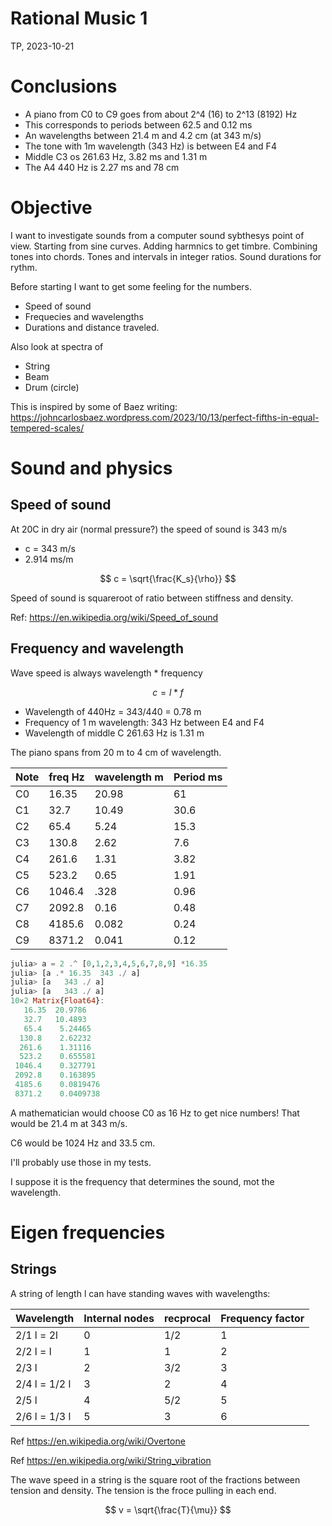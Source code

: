# Rational Music 1
TP, 2023-10-21

# Conclusions

* A piano from C0 to C9 goes from about 2^4 (16) to 2^13 (8192) Hz
* This corresponds to periods between 62.5 and 0.12 ms
* An wavelengths between 21.4 m and 4.2 cm (at 343 m/s)
* The tone with 1m wavelength (343 Hz) is between E4 and F4
* Middle C3 os 261.63 Hz, 3.82 ms and 1.31 m
* The A4 440 Hz is 2.27 ms and 78 cm

# Objective

I want to investigate sounds from a computer sound sybthesys point of view.
Starting from sine curves. 
Adding harmnics to get timbre.
Combining tones into chords. 
Tones and intervals in integer ratios.
Sound durations for rythm.

Before starting I want to get some feeling for the numbers.

* Speed of sound
* Frequecies and wavelengths
* Durations and distance traveled.

Also look at spectra of 

* String
* Beam
* Drum (circle)

This is inspired by some of Baez writing: https://johncarlosbaez.wordpress.com/2023/10/13/perfect-fifths-in-equal-tempered-scales/

# Sound and physics

## Speed of sound

At 20C in dry air (normal pressure?) the speed of sound is 343 m/s

* c = 343 m/s
* 2.914 ms/m

$$
c = \sqrt{\frac{K_s}{\rho}}
$$

Speed of sound is squareroot of ratio between stiffness and density.

Ref: https://en.wikipedia.org/wiki/Speed_of_sound

## Frequency and wavelength

Wave speed is always wavelength * frequency

$$
c = l * f
$$

* Wavelength of 440Hz = 343/440 = 0.78 m
* Frequency of 1 m wavelength: 343 Hz between E4 and F4
* Wavelength of middle C 261.63 Hz is 1.31 m

The piano spans from 20 m to 4 cm of wavelength.

| Note | freq Hz | wavelength m | Period ms |
| ---  | ---     | ---          | ---       |
| C0   | 16.35   | 20.98        | 61        |
| C1   | 32.7    | 10.49        | 30.6      |
| C2   | 65.4    | 5.24         | 15.3      |
| C3   | 130.8   | 2.62         | 7.6       |
| C4   | 261.6   | 1.31         | 3.82      |
| C5   | 523.2   | 0.65         | 1.91      |
| C6   | 1046.4  | .328         | 0.96      |
| C7   | 2092.8  | 0.16         | 0.48      |
| C8   | 4185.6  | 0.082        | 0.24      |
| C9   | 8371.2  | 0.041        | 0.12      |


``` julia
julia> a = 2 .^ [0,1,2,3,4,5,6,7,8,9] *16.35
julia> [a .* 16.35  343 ./ a] 
julia> [a   343 ./ a]
julia> [a   343 ./ a]
10×2 Matrix{Float64}:
   16.35  20.9786
   32.7   10.4893
   65.4    5.24465
  130.8    2.62232
  261.6    1.31116
  523.2    0.655581
 1046.4    0.327791
 2092.8    0.163895
 4185.6    0.0819476
 8371.2    0.0409738
```

A mathematician would choose C0 as 16 Hz to get nice numbers!
That would be 21.4 m at 343 m/s.

C6 would be 1024 Hz and 33.5 cm.

I'll probably use those in my tests.

I suppose it is the frequency that determines the sound, mot the wavelength.

# Eigen frequencies

## Strings

A string of length l can have standing waves with wavelengths:

| Wavelength    | Internal nodes | recprocal | Frequency factor |
|---------------|----------------|-----------|------------------|
| 2/1 l = 2l    | 0              | 1/2       | 1                |
| 2/2 l = l     | 1              | 1         | 2                |
| 2/3 l         | 2              | 3/2       | 3                |
| 2/4 l = 1/2 l | 3              | 2         | 4                |
| 2/5 l         | 4              | 5/2       | 5                |
| 2/6 l = 1/3 l | 5              | 3         | 6                |

Ref https://en.wikipedia.org/wiki/Overtone

Ref https://en.wikipedia.org/wiki/String_vibration

The wave speed in a string is the square root of the fractions between tension and density.
The tension is the froce pulling in each end.

$$
v = \sqrt{\frac{T}{\mu}}
$$

